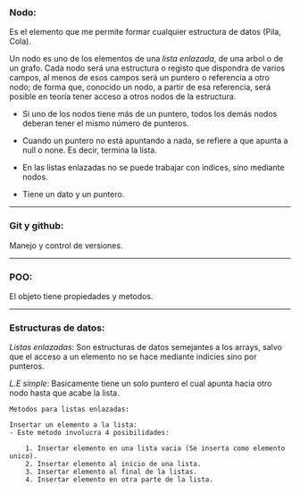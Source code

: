 ### Nodo:
Es el elemento que me permite formar cualquier estructura de datos (Pila, Cola).

Un nodo es uno de los elementos de una *lista enlazada*, de una arbol o de un grafo. Cada nodo será
una estructura o registo que dispondra de varios campos, al menos de esos campos será un puntero o 
referencia a otro nodo; de forma que, conocido un nodo, a partir de esa referencia, será posible en 
teoría tener acceso a otros nodos de la estructura.

- Si uno de los nodos tiene más de un puntero, todos los demás nodos deberan tener el mismo número de
punteros.

- Cuando un puntero no está apuntando a nada, se refiere a que apunta a null o none. Es decir, termina
la lista.

- En las listas enlazadas no se puede trabajar con indices, sino mediante nodos.

- Tiene un dato y un puntero.

--------------------------------------------------------------------------------


### Git y github: 
Manejo y control de versiones.

--------------------------------------------------------------------------------

### POO:
El objeto tiene propiedades y metodos.

--------------------------------------------------------------------------------

### Estructuras de datos:

*Listas enlazadas*: Son estructuras de datos semejantes a los arrays, salvo que el
acceso a un elemento no se hace mediante indicies sino por punteros.

*L.E simple*: Basicamente tiene un solo puntero el cual apunta hacia otro nodo
hasta que acabe la lista.

    Metodos para listas enlazadas:

    Insertar un elemento a la lista: 
    - Este metodo involucra 4 posibilidades:
    
        1. Insertar elemento en una lista vacia (Se inserta como elemento unico).
        2. Insertar elemento al inicio de una lista.
        3. Insertar elemento al final de la listas.
        4. Insertar elemento en otra parte de la lista.